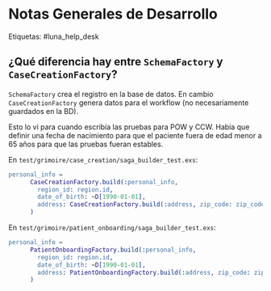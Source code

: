 # Notas Generales de Desarrollo

Etiquetas: #luna_help_desk 

## ¿Qué diferencia hay entre `SchemaFactory` y `CaseCreationFactory`?

`SchemaFactory` crea el registro en la base de datos. En cambio `CaseCreationFactory` genera datos para el workflow (no necesariamente guardados en la BD).

Esto lo vi para cuando escribía las pruebas para POW y CCW. Había que definir una fecha de nacimiento para que el paciente fuera de edad menor a 65 años para que las pruebas fueran estables.

En `test/grimoire/case_creation/saga_builder_test.exs`:
```erlang
personal_info =
      CaseCreationFactory.build(:personal_info,
        region_id: region.id,
        date_of_birth: ~D[1990-01-01],
        address: CaseCreationFactory.build(:address, zip_code: zip_code.number)
      )
```

En `test/grimoire/patient_onboarding/saga_builder_test.exs`:
```erlang
personal_info =
      PatientOnboardingFactory.build(:personal_info,
        region_id: region.id,
        date_of_birth: ~D[1990-01-01],
        address: PatientOnboardingFactory.build(:address, zip_code: zip_code.number)
      )
```
